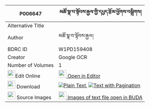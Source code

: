 |P006647|མཚོ་སྣ་བ་སྟོབས་རྒྱལ་གྱི་དཔྱད་རྩོམ་ཕྱོགས་བསྒྲིགས། 
| --- | --- 
|Alternative Title |
|Author| མཚོ་སྣ་བ་སྟོབས་རྒྱལ།
|BDRC ID | W1PD159408
|Creator | Google OCR
|Number of Volumes| 1
|<img width="25" src="https://img.icons8.com/color/25/000000/edit-property.png">Edit Online| [<img width="25" src="https://avatars.githubusercontent.com/u/45091458?s=200&v=4"> Open in Editor](http://editor.openpecha.org/P006647)
|<img width="25" src="https://img.icons8.com/fluent/48/000000/download-2.png"/>  Download | [![](https://img.icons8.com/color/20/000000/txt.png)Plain Text](https://github.com/Openpecha/P006647/releases/download/v1/tsonawa_tob_gyal_gyi_che_tsom__plain_P006647.zip), [![](https://img.icons8.com/color/20/000000/txt.png)Text with Pagination](https://github.com/Openpecha/P006647/releases/download/v1/tsonawa_tob_gyal_gyi_che_tsom__pages_P006647.zip)
|<img width="25" src="https://img.icons8.com/plasticine/100/000000/pictures-folder.png"/>  Source Images | [<img width="25" src="https://library.bdrc.io/icons/BUDA-small.svg"> Images of text file open in BUDA](https://library.bdrc.io/show/bdr:W1PD159408)